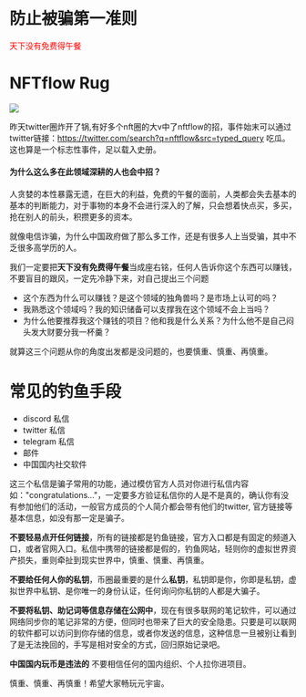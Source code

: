 # 防止被骗第一准则
<font color=red>天下没有免费得午餐</font>

# NFTflow Rug
<img src="https://pbs.twimg.com/media/FN0NytcVUAA035t?format=jpg&name=medium"/>
<br/>

昨天twitter圈炸开了锅,有好多个nft圈的大v中了nftflow的招，事件始末可以通过twitter链接：https://twitter.com/search?q=nftflow&src=typed_query 吃瓜。这也算是一个标志性事件，足以载入史册。
<br/>

#### 为什么这么多在此领域深耕的人也会中招？

人贪婪的本性暴露无遗，在巨大的利益，免费的午餐的面前，人类都会失去基本的基本的判断能力，对于事物的本身不会进行深入的了解，只会想着快点买，多买，抢在别人的前头，积攒更多的资本。

就像电信诈骗，为什么中国政府做了那么多工作，还是有很多人上当受骗，其中不乏很多高学历的人。

我们一定要把**天下没有免费得午餐**当成座右铭，任何人告诉你这个东西可以赚钱，不要盲目的跟风，一定先冷静下来，对自己提出三个问题

- 这个东西为什么可以赚钱？是这个领域的独角兽吗？是市场上认可的吗？
- 我熟悉这个领域吗？我的知识储备可以支撑我在这个领域不会上当吗？
- 为什么他要推荐我这个赚钱的项目？他和我是什么关系？为什么他不是自己闷头发大财要分我一杯羹？

就算这三个问题从你的角度出发都是没问题的，也要慎重、慎重、再慎重。

# 常见的钓鱼手段
- discord 私信
- twitter 私信
- telegram 私信
- 邮件
- 中国国内社交软件

这三个私信是骗子常用的功能，通过模仿官方人员对你进行私信内容如："congratulations..."，一定要多方验证私信你的人是不是真的，确认你有没有参加他们的活动，一般官方成员的个人简介都会带有他们的twitter,
官方链接等基本信息，如没有那一定是骗子。

**不要轻易点开任何链接**，所有的链接都是钓鱼链接，官方入口都是有固定的频道入口，或者官网入口。私信中携带的链接都是假的，钓鱼网站，轻则你的虚拟世界资产损失，重则牵扯到现实世界中，慎重、慎重、再慎重。

**不要给任何人你的私钥**，币圈最重要的是什么**私钥**，私钥即是你，你即是私钥，虚拟世界中私钥、是你唯一的身份认证，任何询问你私钥的人都是大骗子。

**不要将私钥、助记词等信息存储在公网中**，现在有很多联网的笔记软件，可以通过网络同步你的笔记非常的方便，但同时也带来了巨大的安全隐患。只要是可以联网的软件都可以访问到你存储的信息，或者你发送的信息，这种信息一旦被别让看到了是无法挽回的，手写是相对安全的方式，回归原始记录吧。

**中国国内玩币是违法的** 不要相信任何的国内组织、个人拉你进项目。

慎重、慎重、再慎重！希望大家畅玩元宇宙。
